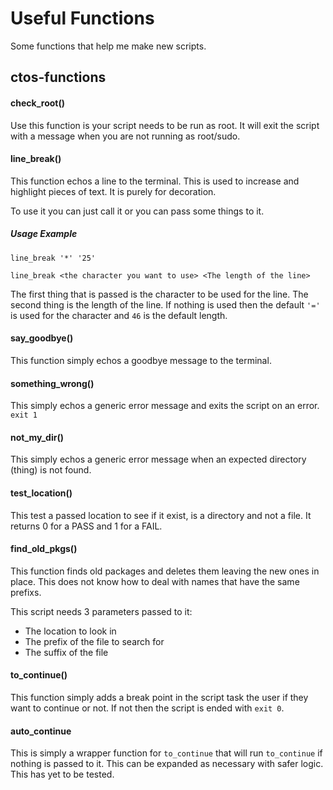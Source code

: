 # Useful Functions
Some functions that help me make new scripts.

## ctos-functions

#### check_root()

Use this function is your script needs to be run as root. It will exit the script with a message when you are not running as root/sudo.

#### line_break()

This function echos a line to the terminal. This is used to increase and highlight pieces of text. It is purely for decoration.

To use it you can just call it or you can pass some things to it.

##### Usage Example

`line_break '*' '25'`

`line_break <the character you want to use> <The length of the line>`

The first thing that is passed is the character to be used for the line. The second thing is the length  of the line. If nothing is used then the default `'='` is used for the character and `46` is the default length.

#### say_goodbye()

This function simply echos a goodbye message to the terminal.

#### something_wrong()

This simply echos a generic error message and exits the script on an error. `exit 1`

#### not_my_dir()

This simply echos a generic error message when an expected directory (thing) is not found.

#### test_location()

This test a passed location to see if it exist, is a directory and not a file. It returns 0 for a PASS and 1 for a FAIL.

#### find_old_pkgs()

This function finds old packages and deletes them leaving the new ones in place. This does not know how to deal with names that have the same prefixs.

This script needs 3 parameters passed to it:

- The location to look in
- The prefix of the file to search for
- The suffix of the file

#### to_continue()

This function simply adds a break point in the script task the user if they want to continue or not. If not then the script is ended with `exit 0`.

#### auto_continue

This is simply a wrapper function for `to_continue` that will run `to_continue` if nothing is passed to it. This can be expanded as necessary with safer logic. This has yet to be tested.

